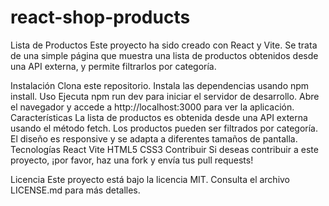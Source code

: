 # react-shop-products

Lista de Productos
Este proyecto ha sido creado con React y Vite. Se trata de una simple página que muestra una lista de productos obtenidos desde una API externa, y permite filtrarlos por categoría.

Instalación
Clona este repositorio.
Instala las dependencias usando npm install.
Uso
Ejecuta npm run dev para iniciar el servidor de desarrollo.
Abre el navegador y accede a http://localhost:3000 para ver la aplicación.
Características
La lista de productos es obtenida desde una API externa usando el método fetch.
Los productos pueden ser filtrados por categoría.
El diseño es responsive y se adapta a diferentes tamaños de pantalla.
Tecnologías
React
Vite
HTML5
CSS3
Contribuir
Si deseas contribuir a este proyecto, ¡por favor, haz una fork y envía tus pull requests!

Licencia
Este proyecto está bajo la licencia MIT. Consulta el archivo LICENSE.md para más detalles.
